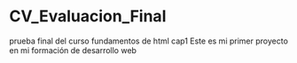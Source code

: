 # CV_Evaluacion_Final
prueba final del curso fundamentos de html cap1
Este es mi primer proyecto en mi formación de desarrollo web
